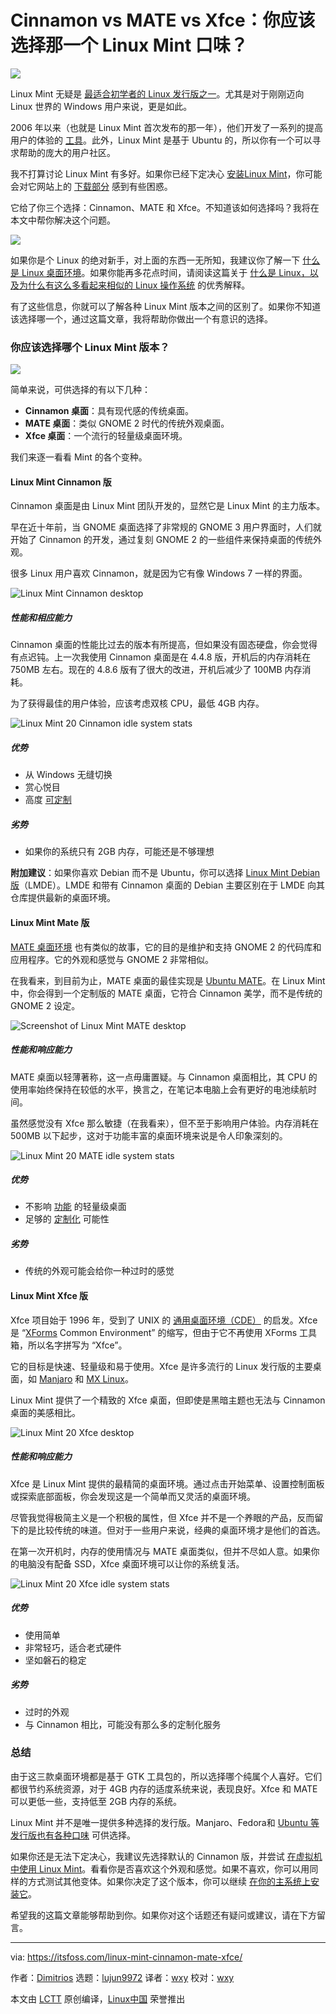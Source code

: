 [#]: subject: (Linux Mint Cinnamon vs MATE vs Xfce: Which One Should You Use?)
[#]: via: (https://itsfoss.com/linux-mint-cinnamon-mate-xfce/)
[#]: author: (Dimitrios https://itsfoss.com/author/dimitrios/)
[#]: collector: (lujun9972)
[#]: translator: (wxy)
[#]: reviewer: (wxy)
[#]: publisher: (wxy)
[#]: url: (https://linux.cn/article-13213-1.html)

Cinnamon vs MATE vs Xfce：你应该选择那一个 Linux Mint 口味？
======

![](https://img.linux.net.cn/data/attachment/album/202103/18/111916ljidnfwwsxec1fqf.jpg)

Linux Mint 无疑是 [最适合初学者的 Linux 发行版之一][1]。尤其是对于刚刚迈向 Linux 世界的 Windows 用户来说，更是如此。

2006 年以来（也就是 Linux Mint 首次发布的那一年），他们开发了一系列的提高用户的体验的 [工具][2]。此外，Linux Mint 是基于 Ubuntu 的，所以你有一个可以寻求帮助的庞大的用户社区。

我不打算讨论 Linux Mint 有多好。如果你已经下定决心 [安装Linux Mint][3]，你可能会对它网站上的 [下载部分][4] 感到有些困惑。

它给了你三个选择：Cinnamon、MATE 和 Xfce。不知道该如何选择吗？我将在本文中帮你解决这个问题。

![][5]

如果你是个 Linux 的绝对新手，对上面的东西一无所知，我建议你了解一下 [什么是 Linux 桌面环境][6]。如果你能再多花点时间，请阅读这篇关于 [什么是 Linux，以及为什么有这么多看起来相似的 Linux 操作系统][7] 的优秀解释。

有了这些信息，你就可以了解各种 Linux Mint 版本之间的区别了。如果你不知道该选择哪一个，通过这篇文章，我将帮助你做出一个有意识的选择。

### 你应该选择哪个 Linux Mint 版本？

![][8]

简单来说，可供选择的有以下几种：

  * **Cinnamon 桌面**：具有现代感的传统桌面。
  * **MATE 桌面**：类似 GNOME 2 时代的传统外观桌面。
  * **Xfce 桌面**：一个流行的轻量级桌面环境。

我们来逐一看看 Mint 的各个变种。

#### Linux Mint Cinnamon 版

Cinnamon 桌面是由 Linux Mint 团队开发的，显然它是 Linux Mint 的主力版本。

早在近十年前，当 GNOME 桌面选择了非常规的 GNOME 3 用户界面时，人们就开始了 Cinnamon 的开发，通过复刻 GNOME 2 的一些组件来保持桌面的传统外观。

很多 Linux 用户喜欢 Cinnamon，就是因为它有像 Windows 7 一样的界面。

![Linux Mint Cinnamon desktop][9]

##### 性能和相应能力

Cinnamon 桌面的性能比过去的版本有所提高，但如果没有固态硬盘，你会觉得有点迟钝。上一次我使用 Cinnamon 桌面是在 4.4.8 版，开机后的内存消耗在 750MB 左右。现在的 4.8.6 版有了很大的改进，开机后减少了 100MB 内存消耗。

为了获得最佳的用户体验，应该考虑双核 CPU，最低 4GB 内存。

![Linux Mint 20 Cinnamon idle system stats][10]

##### 优势

  * 从 Windows 无缝切换
  * 赏心悦目
  * 高度 [可定制][11]

##### 劣势

  * 如果你的系统只有 2GB 内存，可能还是不够理想

**附加建议**：如果你喜欢 Debian 而不是 Ubuntu，你可以选择 [Linux Mint Debian 版][12]（LMDE）。LMDE 和带有 Cinnamon 桌面的 Debian 主要区别在于 LMDE 向其仓库提供最新的桌面环境。

#### Linux Mint Mate 版

[MATE 桌面环境][13] 也有类似的故事，它的目的是维护和支持 GNOME 2 的代码库和应用程序。它的外观和感觉与 GNOME 2 非常相似。

在我看来，到目前为止，MATE 桌面的最佳实现是 [Ubuntu MATE][14]。在 Linux Mint 中，你会得到一个定制版的 MATE 桌面，它符合 Cinnamon 美学，而不是传统的 GNOME 2 设定。

![Screenshot of Linux Mint MATE desktop][15]

##### 性能和响应能力

MATE 桌面以轻薄著称，这一点毋庸置疑。与 Cinnamon 桌面相比，其 CPU 的使用率始终保持在较低的水平，换言之，在笔记本电脑上会有更好的电池续航时间。

虽然感觉没有 Xfce 那么敏捷（在我看来），但不至于影响用户体验。内存消耗在 500MB 以下起步，这对于功能丰富的桌面环境来说是令人印象深刻的。

![Linux Mint 20 MATE idle system stats][16]

##### 优势

  * 不影响 [功能][17] 的轻量级桌面
  * 足够的 [定制化][18] 可能性

##### 劣势

  * 传统的外观可能会给你一种过时的感觉

#### Linux Mint Xfce 版

Xfce 项目始于 1996 年，受到了 UNIX 的 [通用桌面环境（CDE）][19] 的启发。Xfce 是 “[XForms][20] Common Environment” 的缩写，但由于它不再使用 XForms 工具箱，所以名字拼写为 “Xfce”。

它的目标是快速、轻量级和易于使用。Xfce 是许多流行的 Linux 发行版的主要桌面，如 [Manjaro][21] 和 [MX Linux][22]。

Linux Mint 提供了一个精致的 Xfce 桌面，但即使是黑暗主题也无法与 Cinnamon 桌面的美感相比。

![Linux Mint 20 Xfce desktop][23]

##### 性能和响应能力

Xfce 是 Linux Mint 提供的最精简的桌面环境。通过点击开始菜单、设置控制面板或探索底部面板，你会发现这是一个简单而又灵活的桌面环境。

尽管我觉得极简主义是一个积极的属性，但 Xfce 并不是一个养眼的产品，反而留下的是比较传统的味道。但对于一些用户来说，经典的桌面环境才是他们的首选。

在第一次开机时，内存的使用情况与 MATE 桌面类似，但并不尽如人意。如果你的电脑没有配备 SSD，Xfce 桌面环境可以让你的系统复活。

![Linux Mint 20 Xfce idle system stats][24]

##### 优势

  * 使用简单
  * 非常轻巧，适合老式硬件
  * 坚如磐石的稳定

##### 劣势

  * 过时的外观
  * 与 Cinnamon 相比，可能没有那么多的定制化服务

### 总结

由于这三款桌面环境都是基于 GTK 工具包的，所以选择哪个纯属个人喜好。它们都很节约系统资源，对于 4GB 内存的适度系统来说，表现良好。Xfce 和 MATE 可以更低一些，支持低至 2GB 内存的系统。

Linux Mint 并不是唯一提供多种选择的发行版。Manjaro、Fedora和 [Ubuntu 等发行版也有各种口味][25] 可供选择。

如果你还是无法下定决心，我建议先选择默认的 Cinnamon 版，并尝试 [在虚拟机中使用 Linux Mint][26]。看看你是否喜欢这个外观和感觉。如果不喜欢，你可以用同样的方式测试其他变体。如果你决定了这个版本，你可以继续 [在你的主系统上安装它][3]。

希望我的这篇文章能够帮助到你。如果你对这个话题还有疑问或建议，请在下方留言。

--------------------------------------------------------------------------------

via: https://itsfoss.com/linux-mint-cinnamon-mate-xfce/

作者：[Dimitrios][a]
选题：[lujun9972][b]
译者：[wxy](https://github.com/wxy)
校对：[wxy](https://github.com/wxy)

本文由 [LCTT](https://github.com/LCTT/TranslateProject) 原创编译，[Linux中国](https://linux.cn/) 荣誉推出

[a]: https://itsfoss.com/author/dimitrios/
[b]: https://github.com/lujun9972
[1]: https://itsfoss.com/best-linux-beginners/
[2]: https://linuxmint-developer-guide.readthedocs.io/en/latest/mint-tools.html#
[3]: https://itsfoss.com/install-linux-mint/
[4]: https://linuxmint.com/download.php
[5]: https://i1.wp.com/itsfoss.com/wp-content/uploads/2021/03/linux-mint-version-options.png?resize=789%2C277&ssl=1
[6]: https://itsfoss.com/what-is-desktop-environment/
[7]: https://itsfoss.com/what-is-linux/
[8]: https://i0.wp.com/itsfoss.com/wp-content/uploads/2021/03/Linux-Mint-variants.jpg?resize=800%2C450&ssl=1
[9]: https://i0.wp.com/itsfoss.com/wp-content/uploads/2021/03/linux-mint-20.1-cinnamon.jpg?resize=800%2C500&ssl=1
[10]: https://i0.wp.com/itsfoss.com/wp-content/uploads/2021/03/Linux-Mint-20-Cinnamon-ram-usage.png?resize=800%2C600&ssl=1
[11]: https://itsfoss.com/customize-cinnamon-desktop/
[12]: https://itsfoss.com/lmde-4-release/
[13]: https://mate-desktop.org/
[14]: https://itsfoss.com/ubuntu-mate-20-04-review/
[15]: https://i0.wp.com/itsfoss.com/wp-content/uploads/2020/07/linux-mint-mate.jpg?resize=800%2C500&ssl=1
[16]: https://i2.wp.com/itsfoss.com/wp-content/uploads/2021/03/Linux-Mint-20-MATE-ram-usage.png?resize=800%2C600&ssl=1
[17]: https://mate-desktop.org/blog/2020-02-10-mate-1-24-released/
[18]: https://itsfoss.com/ubuntu-mate-customization/
[19]: https://en.wikipedia.org/wiki/Common_Desktop_Environment
[20]: https://en.wikipedia.org/wiki/XForms_(toolkit)
[21]: https://itsfoss.com/manjaro-linux-review/
[22]: https://itsfoss.com/mx-linux-19/
[23]: https://i1.wp.com/itsfoss.com/wp-content/uploads/2020/07/linux-mint-xfce.jpg?resize=800%2C500&ssl=1
[24]: https://i1.wp.com/itsfoss.com/wp-content/uploads/2021/03/Linux-Mint-20-Xfce-ram-usage.png?resize=800%2C600&ssl=1
[25]: https://itsfoss.com/which-ubuntu-install/
[26]: https://itsfoss.com/install-linux-mint-in-virtualbox/
